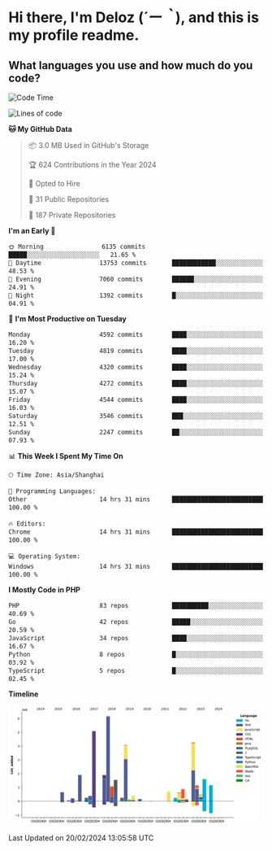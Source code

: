 # **Hi there, I'm Deloz (*´ー｀*), and this is my profile readme.**

## **What languages you use and how much do you code?**

<!--START_SECTION:waka-->
![Code Time](http://img.shields.io/badge/Code%20Time-3%2C336%20hrs%2045%20mins-blue)

![Lines of code](https://img.shields.io/badge/From%20Hello%20World%20I%27ve%20Written-35.7%20million%20lines%20of%20code-blue)

**🐱 My GitHub Data** 

> 📦 3.0 MB Used in GitHub's Storage 
 > 
> 🏆 624 Contributions in the Year 2024
 > 
> 💼 Opted to Hire
 > 
> 📜 31 Public Repositories 
 > 
> 🔑 187 Private Repositories 
 > 
**I'm an Early 🐤** 

```text
🌞 Morning                6135 commits        █████░░░░░░░░░░░░░░░░░░░░   21.65 % 
🌆 Daytime                13753 commits       ████████████░░░░░░░░░░░░░   48.53 % 
🌃 Evening                7060 commits        ██████░░░░░░░░░░░░░░░░░░░   24.91 % 
🌙 Night                  1392 commits        █░░░░░░░░░░░░░░░░░░░░░░░░   04.91 % 
```
📅 **I'm Most Productive on Tuesday** 

```text
Monday                   4592 commits        ████░░░░░░░░░░░░░░░░░░░░░   16.20 % 
Tuesday                  4819 commits        ████░░░░░░░░░░░░░░░░░░░░░   17.00 % 
Wednesday                4320 commits        ████░░░░░░░░░░░░░░░░░░░░░   15.24 % 
Thursday                 4272 commits        ████░░░░░░░░░░░░░░░░░░░░░   15.07 % 
Friday                   4544 commits        ████░░░░░░░░░░░░░░░░░░░░░   16.03 % 
Saturday                 3546 commits        ███░░░░░░░░░░░░░░░░░░░░░░   12.51 % 
Sunday                   2247 commits        ██░░░░░░░░░░░░░░░░░░░░░░░   07.93 % 
```


📊 **This Week I Spent My Time On** 

```text
🕑︎ Time Zone: Asia/Shanghai

💬 Programming Languages: 
Other                    14 hrs 31 mins      █████████████████████████   100.00 % 

🔥 Editors: 
Chrome                   14 hrs 31 mins      █████████████████████████   100.00 % 

💻 Operating System: 
Windows                  14 hrs 31 mins      █████████████████████████   100.00 % 
```

**I Mostly Code in PHP** 

```text
PHP                      83 repos            ██████████░░░░░░░░░░░░░░░   40.69 % 
Go                       42 repos            █████░░░░░░░░░░░░░░░░░░░░   20.59 % 
JavaScript               34 repos            ████░░░░░░░░░░░░░░░░░░░░░   16.67 % 
Python                   8 repos             █░░░░░░░░░░░░░░░░░░░░░░░░   03.92 % 
TypeScript               5 repos             █░░░░░░░░░░░░░░░░░░░░░░░░   02.45 % 
```



**Timeline**

![Lines of Code chart](https://raw.githubusercontent.com/deloz/deloz/main/assets/bar_graph.png)


 Last Updated on 20/02/2024 13:05:58 UTC
<!--END_SECTION:waka-->
